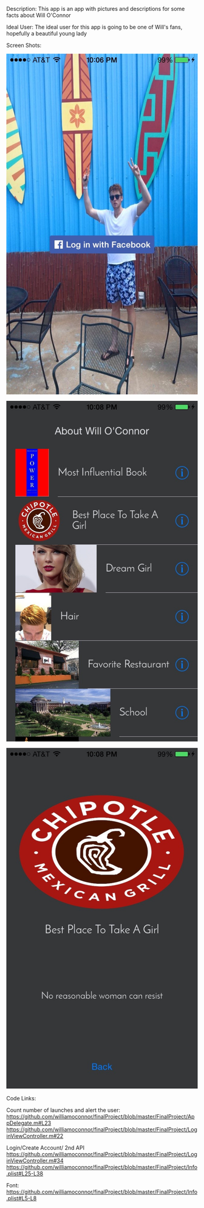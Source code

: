 Description: This app is an app with pictures and descriptions for some facts about Will O'Connor

Ideal User: The ideal user for this app is going to be one of Will's fans, hopefully a beautiful young lady

Screen Shots:

![Login Screen](login.jpg?raw=true)

![Table View](tableview.jpg?raw=true)

![Detail View](detail.jpg?raw=true)

Code Links:

Count number of launches and alert the user:
https://github.com/williamoconnor/finalProject/blob/master/FinalProject/AppDelegate.m#L23
https://github.com/williamoconnor/finalProject/blob/master/FinalProject/LoginViewController.m#22

Login/Create Account/ 2nd API
https://github.com/williamoconnor/finalProject/blob/master/FinalProject/LoginViewController.m#34
https://github.com/williamoconnor/finalProject/blob/master/FinalProject/Info.plist#L25-L38

Font: 
https://github.com/williamoconnor/finalProject/blob/master/FinalProject/Info.plist#L5-L8
